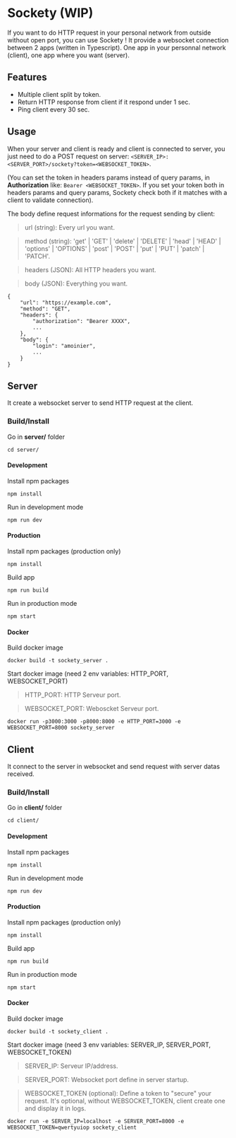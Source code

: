 # Sockety (WIP)

If you want to do HTTP request in your personal network from outside without open port, you can use Sockety ! It provide a websocket connection between 2 apps (written in Typescript).
One app in your personnal network (client), one app where you want (server).

## Features
* Multiple client split by token.
* Return HTTP response from client if it respond under 1 sec.
* Ping client every 30 sec.

## Usage
When your server and client is ready and client is connected to server, you just need to do a POST request on server:
`<SERVER_IP>:<SERVER_PORT>/sockety?token=<WEBSOCKET_TOKEN>`.

(You can set the token in headers params instead of query params, in **Authorization** like: `Bearer <WEBSOCKET_TOKEN>`. If you set your token both in headers params and query params, Sockety check both if it matches with a client to validate connection).


The body define request informations for the request sending by client:
> url (string): Every url you want.

> method (string): 'get' | 'GET' | 'delete' | 'DELETE' | 'head' | 'HEAD' | 'options' | 'OPTIONS' | 'post' | 'POST' | 'put' | 'PUT' | 'patch' | 'PATCH'.

> headers (JSON): All HTTP headers you want.

> body (JSON): Everything you want.

```
{
	"url": "https://example.com",
	"method": "GET",
	"headers": {
		"authorization": "Bearer XXXX",
		...
	},
	"body": {
		"login": "amoinier",
		...
	}
}
```

## Server
It create a websocket server to send HTTP request at the client.

### Build/Install
Go in **server/** folder
```
cd server/
```

#### Development
Install npm packages
```
npm install
```

Run in development mode
```
npm run dev
```

#### Production
Install npm packages (production only)
```
npm install
```

Build app
```
npm run build
```

Run in production mode
```
npm start
```

#### Docker
Build docker image
```
docker build -t sockety_server .
```
Start docker image (need 2 env variables: HTTP_PORT, WEBSOCKET_PORT)
> HTTP_PORT: HTTP Serveur port.

> WEBSOCKET_PORT: Weboscket Serveur port.
```
docker run -p3000:3000 -p8000:8000 -e HTTP_PORT=3000 -e WEBSOCKET_PORT=8000 sockety_server 
```

## Client
It connect to the server in websocket and send request with server datas received.

### Build/Install
Go in **client/** folder
```
cd client/
```

#### Development
Install npm packages

```
npm install
```

Run in development mode
```
npm run dev
``` 

#### Production
Install npm packages (production only)
```
npm install
```

Build app
```
npm run build
```

Run in production mode
```
npm start
```

#### Docker
Build docker image
```
docker build -t sockety_client .
```

Start docker image (need 3 env variables: SERVER_IP, SERVER_PORT, WEBSOCKET_TOKEN)
> SERVER_IP: Serveur IP/address.

> SERVER_PORT: Websocket port define in server startup.

> WEBSOCKET_TOKEN (optional): Define a token to "secure" your request. It's optional, without WEBSOCKET_TOKEN, client create one and display it in logs.
```
docker run -e SERVER_IP=localhost -e SERVER_PORT=8000 -e WEBSOCKET_TOKEN=qwertyuiop sockety_client
```
